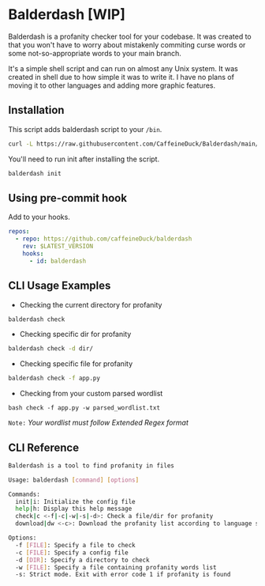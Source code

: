# Balderdash [WIP]

Balderdash is a profanity checker tool for your codebase. It was created to that you
won't have to worry about mistakenly commiting curse words or some not-so-appropriate
words to your main branch.

It's a simple shell script and can run on almost any Unix system. It was created in
shell due to how simple it was to write it. I have no plans of moving it to other
languages and adding more graphic features.

## Installation

This script adds balderdash script to your `/bin`.

```bash
curl -L https://raw.githubusercontent.com/CaffeineDuck/Balderdash/main/install.sh | bash
```

You'll need to run init after installing the script.

```bash
balderdash init
```

## Using pre-commit hook

Add to your hooks.

```yaml
repos:
  - repo: https://github.com/caffeineDuck/balderdash
    rev: $LATEST_VERSION
    hooks:
      - id: balderdash
```

## CLI Usage Examples

- Checking the current directory for profanity

```bash
balderdash check
```

- Checking specific dir for profanity

```bash
balderdash check -d dir/
```

- Checking specific file for profanity

```bash
balderdash check -f app.py
```

- Checking from your custom parsed wordlist

```
bash check -f app.py -w parsed_wordlist.txt
```

`Note:` _Your wordlist must follow Extended Regex format_

## CLI Reference

```bash
Balderdash is a tool to find profanity in files

Usage: balderdash [command] [options]

Commands:
  init|i: Initialize the config file
  help|h: Display this help message
  check|c <-f|-c|-w|-s|-d>: Check a file/dir for profanity
  download|dw <-c>: Download the profanity list according to language selection

Options:
  -f [FILE]: Specify a file to check
  -c [FILE]: Specify a config file
  -d [DIR]: Specify a directory to check
  -w [FILE]: Specify a file containing profanity words list
  -s: Strict mode. Exit with error code 1 if profanity is found
```
